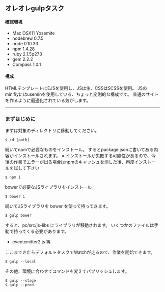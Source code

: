 ## オレオレgulpタスク


#### 確認環境

- Mac OSX11 Yosemite
- nodebrew 0.7.5
- node 0.10.33
- npm 1.4.28
- ruby 2.1.5p273
- gem 2.2.2
- Compass 1.0.1

#### 構成
HTMLテンプレートにEJSを使用し、JSは生、CSSはSCSSを使用。
JSのminifiyにはuseminを使用している、ちょっと変則的な構成です。
普通のサイトを作るように最適化されている気がします。


---

### まずはじめに

まずは対象のディレクトリに移動してください。

	$ cd [path]
	
続いてnpmで必要なものをインストール。
するとpackage.jsonに書いてある内容がインストールされます。
※ インストールが失敗する可能性があるので、今後の作業でエラーが出る場合はnpmのキャッシュを消した後、再度インストールを試して下さい

	$ npm i 
	
bowerで必要なJSライブラリをインストール。

	$ bower i
	
続いてJSライブラリを bower を使って持ってきます。

	$ gulp bower
	
すると、pc/src/js-libs にライブラリが移動されます。
いくつかのファイルは手動で持ってくる必要があります。

- eventemitter2.js 等

ここまできたらデフォルトタスクでWatchが走るので、作業を開始できます。

	$ gulp --local

その他、環境に合わせてコマンドを変えてパプリッシュします。

	$ gulp --stage
	$ gulp --prod